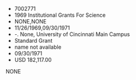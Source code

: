 * 7002771
* 1969 Institutional Grants For Science
* NONE,NONE
* 11/26/1969,09/30/1971
* -. None, University of Cincinnati Main Campus
* Standard Grant
*   name not available
* 09/30/1971
* USD 182,117.00

NONE